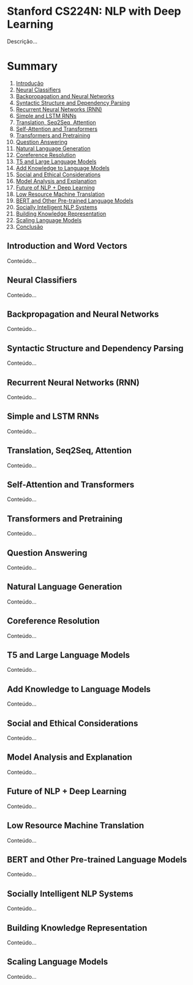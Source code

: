 # Stanford CS224N: NLP with Deep Learning
Descrição...

# Summary

1. [Introdução](#introduction-and-word-vectors)
2. [Neural Classifiers](#neural-classifiers)
3. [Backpropagation and Neural Networks](#backpropagation-and-neural-networks)
4. [Syntactic Structure and Dependency Parsing](#syntactic-structure-and-dependency-parsing)
5. [Recurrent Neural Networks (RNN)](#recurrent-neural-networks-rnn)
6. [Simple and LSTM RNNs](#simple-and-lstm-rnns)
7. [Translation, Seq2Seq, Attention](#translation-seq2seq-attention)
8. [Self-Attention and Transformers](#self-attention-and-transformers)
9. [Transformers and Pretraining](#transformers-and-pretraining)
10. [Question Answering](#question-answering)
11. [Natural Language Generation](#natural-language-generation)
12. [Coreference Resolution](#coreference-resolution)
13. [T5 and Large Language Models](#t5-and-large-language-models)
14. [Add Knowledge to Language Models](#add-knowledge-to-language-models)
15. [Social and Ethical Considerations](#social-and-ethical-considerations)
16. [Model Analysis and Explanation](#model-analysis-and-explanation)
17. [Future of NLP + Deep Learning](#future-of-nlp--deep-learning)
18. [Low Resource Machine Translation](#low-resource-machine-translation)
19. [BERT and Other Pre-trained Language Models](#bert-and-other-pre-trained-language-models)
20. [Socially Intelligent NLP Systems](#socially-intelligent-nlp-systems)
21. [Building Knowledge Representation](#building-knowledge-representation)
22. [Scaling Language Models](#scaling-language-models)
23. [Conclusão](#conclusão)


## Introduction and Word Vectors
Conteúdo...

## Neural Classifiers
Conteúdo...

## Backpropagation and Neural Networks
Conteúdo...

## Syntactic Structure and Dependency Parsing
Conteúdo...

## Recurrent Neural Networks (RNN)
Conteúdo...

## Simple and LSTM RNNs
Conteúdo...

## Translation, Seq2Seq, Attention
Conteúdo...

## Self-Attention and Transformers
Conteúdo...

## Transformers and Pretraining
Conteúdo...

## Question Answering
Conteúdo...

## Natural Language Generation
Conteúdo...

## Coreference Resolution
Conteúdo...

## T5 and Large Language Models
Conteúdo...

## Add Knowledge to Language Models
Conteúdo...

## Social and Ethical Considerations
Conteúdo...

## Model Analysis and Explanation
Conteúdo...

## Future of NLP + Deep Learning
Conteúdo...

## Low Resource Machine Translation
Conteúdo...

## BERT and Other Pre-trained Language Models
Conteúdo...

## Socially Intelligent NLP Systems
Conteúdo...

## Building Knowledge Representation
Conteúdo...

## Scaling Language Models
Conteúdo...

